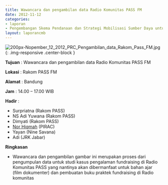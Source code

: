 ```yaml
---
title: Wawancara dan pengambilan data Radio Komunitas PASS FM 
date: 2012-11-12
categories:
- laporan
- Pengembangan Skema Pendanaan dan Strategi Mobilisasi Sumber Daya untuk Keberlanjutan Media komunitas di Indonesia
layout: laporancmb
---
```



![200px-Nopember_12_2012_PRC_Pengambilan_data_Rakom_Pass_FM.jpg](/uploads/200px-Nopember_12_2012_PRC_Pengambilan_data_Rakom_Pass_FM.jpg){: .img-responsive .center-block }


**Tujuan** : Wawancara dan pengambilan data Radio Komunitas PASS FM 

**Lokasi** : Rakom PASS FM 

**Alamat** : Bandung 

**Jam** : 14.00 – 17.00 WIB 

**Hadir** :
* Surpriatna (Rakom PASS)
* NS Adi Yuwana (Rakom PASS)
* Dimyati (Rakom PASS)
* [Nor Hiqmah](http://wiki.ciptamedia.org/wiki/Nor_Hiqmah) (PIRAC)
* Yayan (Nine Savana)
* Adi (JRK Jabar)

**Ringkasan**  
* Wawancara dan pengambilan gambar ini merupakan proses dari pengumpulan data untuk studi kasus pengalaman fundraising di Radio Komunitas PASS yang nantinya akan dibermanfaat untuk bahan ajar (film dokumenter) dan pembuatan buku praktek fundraising di Radio komunitas
